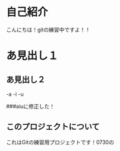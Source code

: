 # 自己紹介
こんにちは！gitの練習中ですよ！！


# あ見出し１
## あ見出し２

-a
-i
-u

###aiuに修正した！

## このプロジェクトについて

これはGitの練習用プロジェクトです！0730の

